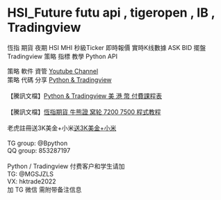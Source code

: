# HSI_Future futu api , tigeropen , IB , Tradingview
恆指 期貨 夜期 HSI MHI 秒級Ticker 即時報價 實時K线數據 ASK BID 擺盤 Tradingview 策略 指標 教學 Python API

<html>
策略 軟件 資管 <a href='http://www.youtube.com/c/美股数据张老师'>Youtube Channel</a><br>
策略 代碼 分享 <a href='https://github.com/hktrade'>Python & Tradingview</a><br>
<br>
【騰訊文檔】<a href='https://docs.qq.com/doc/DUHpnenhKZ2pxSGlv'>Python & Tradingview 美 港 幣 付費課程表</a><br>
<br>
【騰訊文檔】<a href='https://docs.qq.com/doc/DUFFacEdnc1hBRkVG'>恆指期貨 牛熊證 窝轮 7200 7500 程式教程</a><br>
<br>
老虎註冊送3K美金+小米<a href='https://www.itigerup.com/activity/forapp/welcome/?group_id=CG3001931530&invite=MGSJZLS'>送3K美金+小米</a><br>
<br>
TG group: @Bpython<br>
QQ group: 853287197
<br><br>
Python / Tradingview 付费客户和学生请加<br>
TG: @MGSJZLS<br>
VX: hktrade2022<br>
加 TG 微信 需附带备注信息<br>

